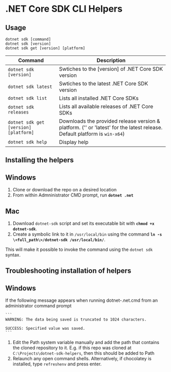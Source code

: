 # .NET Core SDK CLI Helpers

## Usage

```
dotnet sdk [command]
dotnet sdk [version]
dotnet sdk get [version] [platform]
```

| Command | Description |
|-|-|
| `dotnet sdk [version]` | Swtiches to the [version] of .NET Core SDK version |
| `dotnet sdk latest` | Swtiches to the latest .NET Core SDK version |
| `dotnet sdk list` | Lists all installed .NET Core SDKs |
| `dotnet sdk releases` | Lists all available releases of .NET Core SDKs |
| `dotnet sdk get [version] [platform]` | Downloads the provided release version & platform. ('' or 'latest' for the latest release. Default platform is `win-x64`) |
| `dotnet sdk help` | Display help |

    
## Installing the helpers

## Windows
1. Clone or download the repo on a desired location
2. From within Admninistrator CMD prompt, run **`dotnet .net`**

## Mac
1. Download `dotnet-sdk` script and set its executable bit with **`chmod +x dotnet-sdk`**. 
2. Create a symbolic link to it in <code>/usr/local/bin</code> using the command **`ln -s \<full_path\>/dotnet-sdk /usr/local/bin/`**. 

This will make it possible to invoke the command using the <code>dotnet sdk</code> syntax.

## Troubleshooting installation of helpers

## Windows
If the following message appears when running dotnet-.net.cmd from an administrator command prompt

    ```
    WARNING: The data being saved is truncated to 1024 characters. 
                                                                
    SUCCESS: Specified value was saved.                            
    ```
    
1. Edit the Path system variable manually and add the path that contains the cloned repository to it. E.g. if this repo was cloned at `C:\Projects\dotnet-sdk-helpers`, then this should be added to Path
2. Relaunch any open command shells. Alternatively, if chocolatey is installed, type `refreshenv` and press enter.